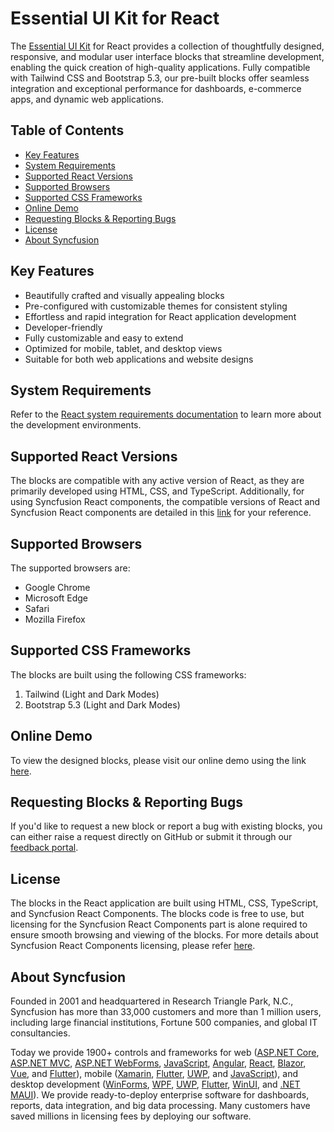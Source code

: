 # Essential UI Kit for React

The [Essential UI Kit](https://www.syncfusion.com/essential-react-ui-kit?utm_source=github&utm_medium=listing&utm_campaign=react_ui_kit_github_readme) for React provides a collection of thoughtfully designed, responsive, and modular user interface blocks that streamline development, enabling the quick creation of high-quality applications. Fully compatible with Tailwind CSS and Bootstrap 5.3, our pre-built blocks offer seamless integration and exceptional performance for dashboards, e-commerce apps, and dynamic web applications.

## Table of Contents
- [Key Features](#key-features)
- [System Requirements](#system-requirements)
- [Supported React Versions](#supported-react-versions)
- [Supported Browsers](#supported-browsers)
- [Supported CSS Frameworks](#supported-css-frameworks)
- [Online Demo](#online-demo)
- [Requesting Blocks & Reporting Bugs](#requesting-blocks--reporting-bugs)
- [License](#license)
- [About Syncfusion](#about-syncfusion)

## Key Features
- Beautifully crafted and visually appealing blocks
- Pre-configured with customizable themes for consistent styling
- Effortless and rapid integration for React application development
- Developer-friendly
- Fully customizable and easy to extend
- Optimized for mobile, tablet, and desktop views
- Suitable for both web applications and website designs

## System Requirements
Refer to the [React system requirements documentation](https://ej2.syncfusion.com/react/documentation/system-requirement) to learn more about the development environments.

## Supported React Versions
The blocks are compatible with any active version of React, as they are primarily developed using HTML, CSS, and TypeScript. Additionally, for using Syncfusion React components, the compatible versions of React and Syncfusion React components are detailed in this [link](https://ej2.syncfusion.com/react/documentation/system-requirement#react-supported-versions) for your reference.

## Supported Browsers
The supported browsers are:
- Google Chrome
- Microsoft Edge
- Safari
- Mozilla Firefox

## Supported CSS Frameworks
The blocks are built using the following CSS frameworks:
1. Tailwind (Light and Dark Modes)
2. Bootstrap 5.3 (Light and Dark Modes)

## Online Demo
To view the designed blocks, please visit our online demo using the link [here](https://ej2.syncfusion.com/react/essential-ui-kit/blocks?utm_source=github&utm_medium=listing&utm_campaign=react_ui_kit_github_readme).

## Requesting Blocks & Reporting Bugs
If you'd like to request a new block or report a bug with existing blocks, you can either raise a request directly on GitHub or submit it through our [feedback portal](https://www.syncfusion.com/feedback/react).

## License
The blocks in the React application are built using HTML, CSS, TypeScript, and Syncfusion React Components. The blocks code is free to use, but licensing for the Syncfusion React Components part is alone required to ensure smooth browsing and viewing of the blocks. For more details about Syncfusion React Components licensing, please refer [here](https://ej2.syncfusion.com/react/documentation/licensing/overview).

## About Syncfusion
Founded in 2001 and headquartered in Research Triangle Park, N.C., Syncfusion has more than 33,000 customers and more than 1 million users, including large financial institutions, Fortune 500 companies, and global IT consultancies.

Today we provide 1900+ controls and frameworks for web ([ASP.NET Core](https://www.syncfusion.com/aspnet-core-ui-controls?utm_source=github&utm_medium=listing&utm_campaign=react_ui_kit_github_readme), [ASP.NET MVC](https://www.syncfusion.com/aspnet-mvc-ui-controls?utm_source=github&utm_medium=listing&utm_campaign=react_ui_kit_github_readme), [ASP.NET WebForms](https://www.syncfusion.com/jquery/aspnet-web-forms-ui-controls?utm_source=github&utm_medium=listing&utm_campaign=react_ui_kit_github_readme), [JavaScript](https://www.syncfusion.com/javascript-ui-controls?utm_source=github&utm_medium=listing&utm_campaign=react_ui_kit_github_readme), [Angular](https://www.syncfusion.com/angular-ui-components?utm_source=github&utm_medium=listing&utm_campaign=react_ui_kit_github_readme), [React](https://www.syncfusion.com/react-ui-components?utm_source=github&utm_medium=listing&utm_campaign=react_ui_kit_github_readme), [Blazor](https://www.syncfusion.com/blazor-components?utm_source=github&utm_medium=listing&utm_campaign=react_ui_kit_github_readme), [Vue](https://www.syncfusion.com/vue-ui-components?utm_source=github&utm_medium=listing&utm_campaign=react_ui_kit_github_readme), and [Flutter](https://www.syncfusion.com/flutter-widgets?utm_source=github&utm_medium=listing&utm_campaign=react_ui_kit_github_readme)), mobile ([Xamarin](https://www.syncfusion.com/xamarin-ui-controls?utm_source=github&utm_medium=listing&utm_campaign=react_ui_kit_github_readme), [Flutter](https://www.syncfusion.com/flutter-widgets?utm_source=github&utm_medium=listing&utm_campaign=react_ui_kit_github_readme), [UWP](https://www.syncfusion.com/uwp-ui-controls?utm_source=github&utm_medium=listing&utm_campaign=react_ui_kit_github_readme), and [JavaScript](https://www.syncfusion.com/javascript-ui-controls?utm_source=github&utm_medium=listing&utm_campaign=react_ui_kit_github_readme)), and desktop development ([WinForms](https://www.syncfusion.com/winforms-ui-controls?utm_source=github&utm_medium=listing&utm_campaign=react_ui_kit_github_readme), [WPF](https://www.syncfusion.com/products/wpf-ui-controls?utm_source=github&utm_medium=listing&utm_campaign=react_ui_kit_github_readme), [UWP](https://www.syncfusion.com/uwp-ui-controls?utm_source=github&utm_medium=listing&utm_campaign=react_ui_kit_github_readme), [Flutter](https://www.syncfusion.com/flutter-widgets?utm_source=github&utm_medium=listing&utm_campaign=react_ui_kit_github_readme), [WinUI](https://www.syncfusion.com/winui-controls?utm_source=github&utm_medium=listing&utm_campaign=react_ui_kit_github_readme), and [.NET MAUI](https://www.syncfusion.com/maui-controls?utm_source=github&utm_medium=listing&utm_campaign=react_ui_kit_github_readme)). We provide ready-to-deploy enterprise software for dashboards, reports, data integration, and big data processing. Many customers have saved millions in licensing fees by deploying our software.
